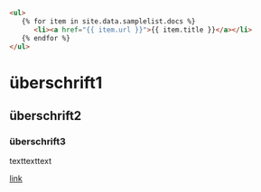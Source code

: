 
```html
<ul>
   {% for item in site.data.samplelist.docs %}
      <li><a href="{{ item.url }}">{{ item.title }}</a></li>
   {% endfor %}
</ul>
```

# überschrift1
## überschrift2
### überschrift3

texttexttext

[link](https://www.youtube.com/watch?v=dQw4w9WgXcQ)
